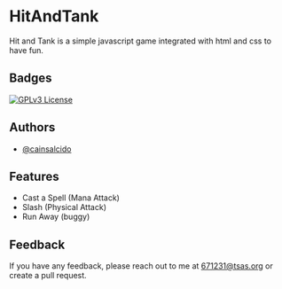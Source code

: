 
# HitAndTank

Hit and Tank is a simple javascript game integrated with html and css to have fun. 

## Badges




[![GPLv3 License](https://img.shields.io/badge/License-GPL%20v3-yellow.svg)](https://opensource.org/licenses/)



## Authors

- [@cainsalcido](https://www.github.com/cainsalcido)


## Features

- Cast a Spell (Mana Attack)
- Slash (Physical Attack)
- Run Away (buggy)


## Feedback

If you have any feedback, please reach out to me at 671231@tsas.org
or create a pull request.

